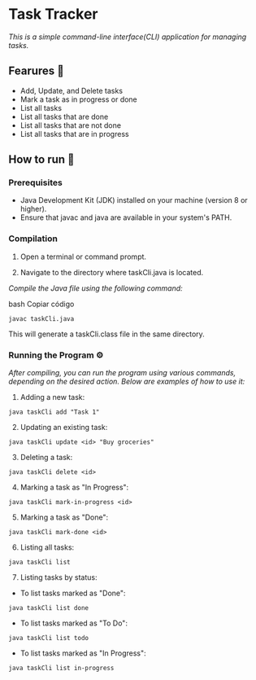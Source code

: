 # Task Tracker

_This is a simple command-line interface(CLI) application for managing tasks._

## Fearures 🚀

- Add, Update, and Delete tasks
- Mark a task as in progress or done
- List all tasks
- List all tasks that are done
- List all tasks that are not done
- List all tasks that are in progress



## How to run 🔧
### Prerequisites

- Java Development Kit (JDK) installed on your machine (version 8 or higher).
- Ensure that javac and java are available in your system's PATH.
### Compilation

1. Open a terminal or command prompt.

2. Navigate to the directory where taskCli.java is located.

_Compile the Java file using the following command:_

bash
Copiar código

```
javac taskCli.java
```
This will generate a taskCli.class file in the same directory.


### Running the Program ⚙️


_After compiling, you can run the program using various commands, depending on the desired action. Below are examples of how to use it:_


1. Adding a new task:
```
java taskCli add "Task 1"
```

2. Updating an existing task:

```
java taskCli update <id> "Buy groceries"
```

3. Deleting a task:

```
java taskCli delete <id>
```
4. Marking a task as "In Progress":
```
java taskCli mark-in-progress <id>
```
5. Marking a task as "Done":
```
java taskCli mark-done <id>
```
6. Listing all tasks:
```
java taskCli list
```
7. Listing tasks by status:

- To list tasks marked as "Done":
```
java taskCli list done
```

- To list tasks marked as "To Do":
```
java taskCli list todo
```

- To list tasks marked as "In Progress":
```
java taskCli list in-progress
```
